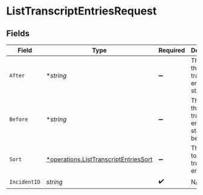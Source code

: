# ListTranscriptEntriesRequest


## Fields

| Field                                                                                         | Type                                                                                          | Required                                                                                      | Description                                                                                   |
| --------------------------------------------------------------------------------------------- | --------------------------------------------------------------------------------------------- | --------------------------------------------------------------------------------------------- | --------------------------------------------------------------------------------------------- |
| `After`                                                                                       | **string*                                                                                     | :heavy_minus_sign:                                                                            | The ID of the transcript entry to start after.                                                |
| `Before`                                                                                      | **string*                                                                                     | :heavy_minus_sign:                                                                            | The ID of the transcript entry to start before.                                               |
| `Sort`                                                                                        | [*operations.ListTranscriptEntriesSort](../../models/operations/listtranscriptentriessort.md) | :heavy_minus_sign:                                                                            | The order to sort the transcript entries.                                                     |
| `IncidentID`                                                                                  | *string*                                                                                      | :heavy_check_mark:                                                                            | N/A                                                                                           |